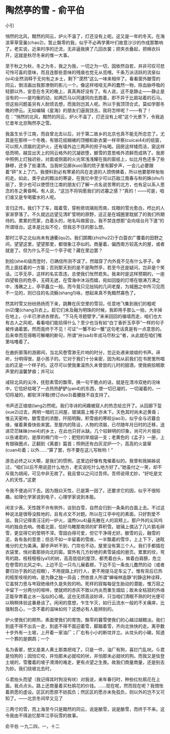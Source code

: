 # 陶然亭的雪 - 俞平伯

小引

悄然的北风，黯然的同云，炉火不温了，灯还没有上呢。这又是一年的冬天。在海滨草草营巢(chao2)，暂止飘零的我，似乎不必再学黄叶们故意沙沙的作成那繁响了。老实说，近来时序的迁流，无非逼我换了几回衣裳；把夹衣叠起，把棉衣抖开，这就是秋尽冬来的惟一大事。

至于秋之为秋，冬之为冬，我之为我，一切之为一切，固依然自若，并非可叹可悲可怜可喜的意味，而且连那些意味的残痕也觉无从觅哩。千条万派活跃的流泉似(si4)全然消释于无何有之乡土，剩下“漠然”这么一味来相伴了。看看窗外酿雪的同云，倒活画出我那潦倒的影儿一个。像这样喑哑无声的蠢然一物，除血脉呼吸的轻颤以外，安息在冬天的晚上，真真再好没有了。有人说，这不是静止——静止是没有的——是均衡的动，如两匹马以同速同向去跑着，即不异于比肩站着的石马。但这些问题虽另有人耐烦去想，而我则岂其人呢。所以于我顶顶合式，莫如学那冬晚的停云。无如编辑《星海》的朋友们逼我饶舌。我将怎样呢？——有了！在：“悄然的北风，黯然的同云，炉火不温了，灯还没有上呢”这个光景下，令我追忆昔年北京陶然亭之雪。

我虽生长于江南，而自曾北去以后，对于第二故乡的北京也真不能无所恋恋了。尤其是在那样一个冬晚，有银花纸糊裱的顶棚和新衣裳一样卒察(cuicai44)的纸窗，可以照人须眉的泥炉火，还有墙外边三两声的担子吆喝。因房这样矮而洁，窗这样低而明，越显出天上的同云格外的沉凝欲堕，酿雪的意思格外浓鲜而成熟了。我房中照例上灯独迟些，对面或侧面的火光常浅浅耀在我的窗纸上，似比月色还多了些静穆，还多了些凄清。当我听见廓(kuo)落的院子里有脚步声，一会儿必要跟着“砰”关上了门。我便料到必有寒紧的风在走道的人颈傍拂着，所以他要那样匆匆的走。如此，类乎此的黯淡的寒姿，在我忆中至少可以匹敌江南春与秋的姝(shu1)丽了，至少也可以使惯住江南的朋友们了解一点名说苦寒的北方，也有足以系人思念的冬之黄昏啊。有人说，“这岂不将钩惹我们的迟暮之感？”真的！——可是，咱们谁又是专喝蜜水的人呢。

言归正传。我们下了车，踏着雪，穿粉房琉璃街而南，炫眼的雪光愈白，栉比的人家渐寥落了。不久就远远望见清旷莹明的原野，这正是在城圈里耽腻了的我们所期待的。累累的荒冢，白着头的，地名叫做窑台。我不禁连想那“会向瑶台月下逢”的所谓瑶台。这本是比拟不伦，但我总不住的那么想。

那时江亭之北似尚未有通衢(qu2)。我们踯躅(zhizhu22)于白蓑衣广覆着的田野之间，望望这里，望望那里，都很象江亭似的。商量着，偏西南方较高大的屋，或者就是了。但为什么不见一个亭子呢？藏在里边罢？

到拾(she4)级而登时，已确信所测不误了。然踏穿了内外竟不见有什么亭子。幸而上面挂着的一方匾；否则那天到的是不是陶然亭，若至今还是疑问，岂非是个笑话。江亭无亭，这样的名实乖违，总使我们怅然若失。我来时是这样预期的，一座四望极目的危亭，无碍无遮，在雪海中沐浴而嬉，宛如回旋的灯塔在银涛万沸之中，浅礁之上，亭亭矗立一般。而今竟只见拙钝的几间老屋，为城圈之中所习见而不一见的，则已往的名流觞(shang1)咏，想起来真不免黯然寡色了。

然其时雪又纷纷扬扬而下来，跳舞在灰空里的雪羽，任意地飞集到我们的粗呢(ni2)氅(chang3)衣上。趁它们未及融为明珠的时候，我即用手那么一拍，大半掉在地上，小半已渗进衣襟去。“下马先寻题壁字，”来来回回的循墙而走，咱们也大有古人之风呢。看看咱们能拾得什么？至少也当有如“白丁香折玉亭亭”一样的句子被传诵着罢。然而竟终于不见！可证“一蟹不如一蟹”这句老话真是有一点意思的。后来幸而觅得略可解嘲的断句，所谓“卅(sa4)年戎马尽秋尘”者，从此就在咱们嘴里咕噜着了。

在曲折廓落的游廊间，当北风卷雪渺无片响的时分，忽近处递来琅琅的书声。谛听，分明得很，是小孩子的。它对于我们十分亲密，因为和从前我们在书房里所唱出的正是一个样子的。这尽可以使我重温热久未曾尝的儿时的甜酒，使我俯拾眠歌声里的温馨梦痕；并可以

减轻北风的尖冷，抚慰素雪的飘零。换一句干脆点的话，就是在清冷双绝的况味中，它恰好给喝了一点热热酽酽(yan4)的东西，使一切已凝的，一切凝着的，一切将凝的，都软洋洋鞍(修订duo3)着腰肢不自支持了。

书声还正琅琅(lang2)然呢。我们寻诗的闲趣被窥人的热念给岔开了。从回廊下踅(xue2)过去，两明一暗的三间屋，玻璃窗上帷子亦未下。天色其时尚未近黄昏；惟云天密吻，酿雪意的浓酣，阡陌明胸，积雪痕的寒皎(jiao3)，似乎全与迟暮合缘，催着黄昏快些来罢。至屋内的陈设，人物的须眉，已尽随年月日时的迁移，送进茫茫昧昧(mei4)的乡土，在此也只好从缺。几个较鲜明的印象，尚可片片掇拾以告诸君的，是厚的棉门帘一个；肥短的旱烟袋一支；老黄色的《孟子》一册，上有银硃圈点，正翻到《离娄》篇首；照例还有白灰泥炉一个，高高的火苗窜(cuan4)着；以外……“算了罢，你不要在这儿写帐哟！”

游览必终之以大嚼，是我们的惯例，这里边好像有鬼催着似的。我曾和我姊姊说过，“咱们以后不用说逛什么地方，老实说吃什么地方好了。”她虽付之一笑，却不斥我为胡闹，可见中非无故了。我且曾以之问过吾师。吾师说得尤妙，“好吃是文人的天性，”这更

令我不便追问下去。因为既曰天性，已是第一因了。还要求它的因，似乎不很知趣。如理化学家说到电子，心理学家说到本能。

闲言少表。天性既不许有例外，谈到白雪，自然会归到一条条的白面上去。不过这种说法是很辱没胜地的，且有点文不对题。所以在江亭中吃的素面，只好割爱不谈。我只记得青汪汪的一炉火，温煦(xu4)最先散在人的双颊上。那户外的尖风呜呜的独自去响。倚着北窗，恰好鸟瞰那南郊的旷莽积雪。玻璃上偶沾了几片鹅毛碎雪，更显得它的莹明不滓。雪固白得可爱，但它干净得尤好。酿雪的云，融雪的泥，各有各的意思；但总不如一半留着的雪痕，一半飘着的雪华，上上下下，迷眩难分的尤为美满。脚步声听不到，门帘也不动，屋里没有第三个人。我们手都插在衣袋里，悄对着那排向北的窗。窗外有几方妙绝的素雪装成的册页。累累的坟，弯弯的路，枝枝桠桠(ya1)的树，高高低低的屋顶，都秃着白头，耸着白肩膀，危立在卷雪的北风之中。上边不见一只鸟儿展着翅，下边不见一条虫儿蠢然的动（或者要归功于我的近视眼），不用提路上的行人，更不用提马足车尘了。惟有背后已热的瓶笙吱吱的响，是为静之独一异品；然依昔人所谓“蝉噪林逾静”的静这种诠释，它虽努力思与岑寂绝缘终久是失败的哟。死样的寂每每促生胎动的潜能，惟万寂之中留下一分两分的喧哗，使就烬的赤灰不致以内炎而重生烟焰；故未全枯寂的外缘正能孕育着止水一泓似的心境。这也无烦高谈妙谛，只当咱们清眠不熟的时光便可以稍稍体验这番悬谈了。闲闲的意想，乍生乍灭，如行云流水一般的不关痛痒，比强制吾心，一念不着的滋味如何？这想必有人能辨别的。

炉火使我们的颊热，素面使我们的胃饱，飘零的暮雪使我们的心越过越黯淡。我们到底不得不出去一走，到底不得不面迎着雪，脚踹着雪，齐向北快快的走。离亭数十步外有一土坡，上开着一家油厂；厂右有小小的断坟并立。从坟头的小碣，知道一个葬的是鹦鹉；一个

名为香冢，想又是美人黄土那类把戏了。只是一件，油厂有狗，喜拦门乱吠。Ｇ君是怕狗的；因怕它咬，并怕那未必就咬的吠，并怕那未必就吠的狗。而我又是怯登土坡的，雪覆着的坡子滑滑的难走，更有点望之生畏。故我们商量商量，还是别去为妙。我们绕坡北去时，

Ｇ君抬头而望（我记得其时狗没有吠）对我说，来年春归时，种些红杜鹃花在上面。我点点头。路上还商量着买杜鹃花的价钱。……现在呢，然而现在呢？我惆怅着夙愿的虚设。区区的愿原不妨孤负；然区区的愿亦未免孤负，则以外的岂不又可知了。——北京冬间早又见了

三两寸的雪，而上海至今只是黯然的同云，说是酿雪，说是酿雪，而终于不来。这令我由不得追忆那年江亭玩雪的故事。

俞平伯 一九二四，一，十二
